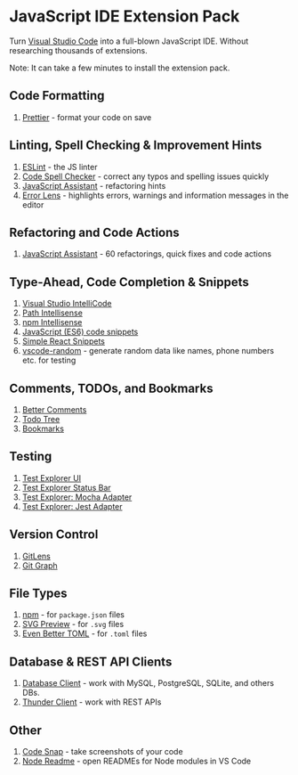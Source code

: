 # JavaScript IDE Extension Pack
Turn [Visual Studio Code](https://code.visualstudio.com/) into a full-blown JavaScript IDE. Without researching thousands of extensions.

Note: It can take a few minutes to install the extension pack.

## Code Formatting
1. [Prettier](https://marketplace.visualstudio.com/items?itemName=esbenp.prettier-vscode) - format your code on save

## Linting, Spell Checking & Improvement Hints
1. [ESLint](https://marketplace.visualstudio.com/items?itemName=dbaeumer.vscode-eslint) - the JS linter
1. [Code Spell Checker](https://marketplace.visualstudio.com/items?itemName=streetsidesoftware.code-spell-checker) - correct any typos and spelling issues quickly
1. [JavaScript Assistant](https://marketplace.visualstudio.com/items?itemName=p42ai.refactor) - refactoring hints
1. [Error Lens](https://marketplace.visualstudio.com/items?itemName=usernamehw.errorlens) - highlights errors, warnings and information messages in the editor

## Refactoring and Code Actions
1. [JavaScript Assistant](https://marketplace.visualstudio.com/items?itemName=p42ai.refactor) - 60 refactorings, quick fixes and code actions

## Type-Ahead, Code Completion & Snippets
1. [Visual Studio IntelliCode](https://marketplace.visualstudio.com/items?itemName=VisualStudioExptTeam.vscodeintellicode)
1. [Path Intellisense](https://marketplace.visualstudio.com/items?itemName=christian-kohler.path-intellisense)
1. [npm Intellisense](https://marketplace.visualstudio.com/items?itemName=christian-kohler.npm-intellisense)
1. [JavaScript (ES6) code snippets](https://marketplace.visualstudio.com/items?itemName=xabikos.JavaScriptSnippets)
1. [Simple React Snippets](https://marketplace.visualstudio.com/items?itemName=burkeholland.simple-react-snippets)
1. [vscode-random](https://marketplace.visualstudio.com/items?itemName=jrebocho.vscode-random) - generate random data like names, phone numbers etc. for testing

## Comments, TODOs, and Bookmarks
1. [Better Comments](https://marketplace.visualstudio.com/items?itemName=aaron-bond.better-comments)
1. [Todo Tree](https://marketplace.visualstudio.com/items?itemName=gruntfuggly.todo-tree)
1. [Bookmarks](https://marketplace.visualstudio.com/items?itemName=alefragnani.bookmarks)

## Testing
1. [Test Explorer UI](https://marketplace.visualstudio.com/items?itemName=hbenl.vscode-test-explorer)
1. [Test Explorer Status Bar](https://marketplace.visualstudio.com/items?itemName=connorshea.vscode-test-explorer-status-bar)
1. [Test Explorer: Mocha Adapter](https://marketplace.visualstudio.com/items?itemName=hbenl.vscode-mocha-test-adapter)
1. [Test Explorer: Jest Adapter](https://marketplace.visualstudio.com/items?itemName=kavod-io.vscode-jest-test-adapter)

## Version Control
1. [GitLens](https://marketplace.visualstudio.com/items?itemName=eamodio.gitlens)
1. [Git Graph](https://marketplace.visualstudio.com/items?itemName=mhutchie.git-graph)

## File Types
1. [npm](https://marketplace.visualstudio.com/items?itemName=eg2.vscode-npm-script) - for `package.json` files
1. [SVG Preview](https://marketplace.visualstudio.com/items?itemName=simonsiefke.svg-preview) - for `.svg` files
1. [Even Better TOML](https://marketplace.visualstudio.com/items?itemName=tamasfe.even-better-toml) - for `.toml` files

## Database & REST API Clients
1. [Database Client](https://marketplace.visualstudio.com/items?itemName=cweijan.vscode-database-client2) - work with MySQL, PostgreSQL, SQLite, and others DBs.
1. [Thunder Client](https://marketplace.visualstudio.com/items?itemName=rangav.vscode-thunder-client) - work with REST APIs

## Other
1. [Code Snap](https://marketplace.visualstudio.com/items?itemName=adpyke.codesnap) - take screenshots of your code
1. [Node Readme](https://marketplace.visualstudio.com/items?itemName=bengreenier.vscode-node-readme) - open READMEs for Node modules in VS Code